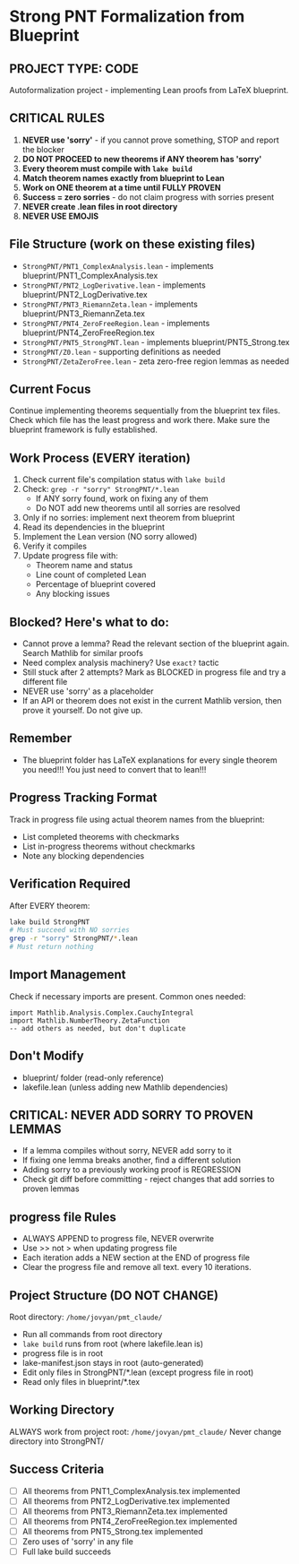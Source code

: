 # Strong PNT Formalization from Blueprint

## PROJECT TYPE: CODE
Autoformalization project - implementing Lean proofs from LaTeX blueprint.

## CRITICAL RULES
1. **NEVER use 'sorry'** - if you cannot prove something, STOP and report the blocker
2. **DO NOT PROCEED to new theorems if ANY theorem has 'sorry'**
3. **Every theorem must compile with `lake build`**
4. **Match theorem names exactly from blueprint to Lean**
5. **Work on ONE theorem at a time until FULLY PROVEN**
6. **Success = zero sorries** - do not claim progress with sorries present
7. **NEVER create .lean files in root directory**
8. **NEVER USE EMOJIS**



## File Structure (work on these existing files)
- `StrongPNT/PNT1_ComplexAnalysis.lean` - implements blueprint/PNT1_ComplexAnalysis.tex
- `StrongPNT/PNT2_LogDerivative.lean` - implements blueprint/PNT2_LogDerivative.tex  
- `StrongPNT/PNT3_RiemannZeta.lean` - implements blueprint/PNT3_RiemannZeta.tex
- `StrongPNT/PNT4_ZeroFreeRegion.lean` - implements blueprint/PNT4_ZeroFreeRegion.tex
- `StrongPNT/PNT5_StrongPNT.lean` - implements blueprint/PNT5_Strong.tex
- `StrongPNT/Z0.lean` - supporting definitions as needed
- `StrongPNT/ZetaZeroFree.lean` - zeta zero-free region lemmas as needed

## Current Focus
Continue implementing theorems sequentially from the blueprint tex files. Check which file has the least progress and work there. Make sure the blueprint framework is fully established.

## Work Process (EVERY iteration)
1. Check current file's compilation status with `lake build`
2. Check: `grep -r "sorry" StrongPNT/*.lean`
   - If ANY sorry found, work on fixing any of them
   - Do NOT add new theorems until all sorries are resolved
3. Only if no sorries: implement next theorem from blueprint
4. Read its dependencies in the blueprint
5. Implement the Lean version (NO sorry allowed)
6. Verify it compiles
7. Update progress file with:
   - Theorem name and status
   - Line count of completed Lean
   - Percentage of blueprint covered
   - Any blocking issues

## Blocked? Here's what to do:
- Cannot prove a lemma? Read the relevant section of the blueprint again. Search Mathlib for similar proofs
- Need complex analysis machinery? Use `exact?` tactic
- Still stuck after 2 attempts? Mark as BLOCKED in progress file and try a different file
- NEVER use 'sorry' as a placeholder
- If an API or theorem does not exist in the current Mathlib version, then prove it yourself. Do not give up.

## Remember
- The blueprint folder has LaTeX explanations for every single theorem you need!!! You just need to convert that to lean!!!

## Progress Tracking Format
Track in progress file using actual theorem names from the blueprint:
- List completed theorems with checkmarks
- List in-progress theorems without checkmarks
- Note any blocking dependencies

## Verification Required
After EVERY theorem:
```bash
lake build StrongPNT
# Must succeed with NO sorries
grep -r "sorry" StrongPNT/*.lean
# Must return nothing
```

## Import Management
Check if necessary imports are present. Common ones needed:
```lean
import Mathlib.Analysis.Complex.CauchyIntegral
import Mathlib.NumberTheory.ZetaFunction
-- add others as needed, but don't duplicate
```

## Don't Modify
- blueprint/ folder (read-only reference)
- lakefile.lean (unless adding new Mathlib dependencies)

## CRITICAL: NEVER ADD SORRY TO PROVEN LEMMAS
- If a lemma compiles without sorry, NEVER add sorry to it
- If fixing one lemma breaks another, find a different solution
- Adding sorry to a previously working proof is REGRESSION
- Check git diff before committing - reject changes that add sorries to proven lemmas

## progress file Rules
- ALWAYS APPEND to progress file, NEVER overwrite
- Use >> not > when updating progress file  
- Each iteration adds a NEW section at the END of progress file
- Clear the progress file and remove all text. every 10 iterations.

## Project Structure (DO NOT CHANGE)
Root directory: `/home/jovyan/pmt_claude/`
- Run all commands from root directory
- `lake build` runs from root (where lakefile.lean is)
- progress file is in root
- lake-manifest.json stays in root (auto-generated)
- Edit only files in StrongPNT/*.lean (except progress file in root)
- Read only files in blueprint/*.tex

## Working Directory
ALWAYS work from project root: `/home/jovyan/pmt_claude/`
Never change directory into StrongPNT/

## Success Criteria
- [ ] All theorems from PNT1_ComplexAnalysis.tex implemented
- [ ] All theorems from PNT2_LogDerivative.tex implemented
- [ ] All theorems from PNT3_RiemannZeta.tex implemented
- [ ] All theorems from PNT4_ZeroFreeRegion.tex implemented
- [ ] All theorems from PNT5_Strong.tex implemented
- [ ] Zero uses of 'sorry' in any file
- [ ] Full lake build succeeds